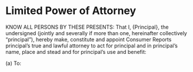 # Limited Power of Attorney

KNOW ALL PERSONS BY THESE PRESENTS: That I, {Principal}, the undersigned (jointly and severally if more than one, hereinafter collectively “principal”), hereby make, constitute and appoint Consumer Reports principal’s true and lawful attorney to act for principal and in principal’s name, place and stead and for principal’s use and benefit:

(a) To:
